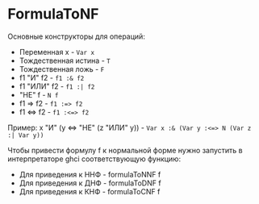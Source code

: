 # FormulaToNF
Основные конструкторы для операций:
- Переменная x - ```Var x```
- Тождественная истина - ```T```
- Тождественная ложь - ```F```
- f1 "И" f2 - ```f1 :& f2```
- f1 "ИЛИ" f2 - ```f1 :| f2```
- "НЕ" f - ```N f```
- f1 => f2 - ```f1 :=> f2```
- f1 <=> f2 - ```f1 :<=> f2```

Пример: x "И" (y <=> "НЕ" (z "ИЛИ" y)) - ```Var x :& (Var y :<=> N (Var z :| Var y))```

Чтобы привести формулу f к нормальной форме нужно запустить в интерпретаторе ghci соответствующую функцию:
- Для приведения к ННФ - formulaToNNF f
- Для приведения к ДНФ - formulaToDNF f
- Для приведения к КНФ - formulaToCNF f
